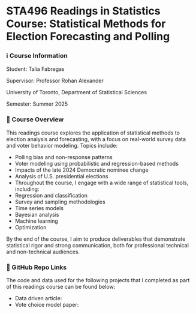 # STA496 Readings in Statistics Course: Statistical Methods for Election Forecasting and Polling

### ℹ️ Course Information
Student: Talia Fabregas 

Supervisor: Professor Rohan Alexander

University of Toronto, Department of Statistical Sciences

Semester: Summer 2025

### 📝 Course Overview
This readings course explores the application of statistical methods to election analysis and forecasting, with a focus on real-world survey data and voter behavior modeling. Topics include:

- Polling bias and non-response patterns
- Voter modeling using probabilistic and regression-based methods
- Impacts of the late 2024 Democratic nominee change
- Analysis of U.S. presidential elections
- Throughout the course, I engage with a wide range of statistical tools, including:
- Regression and classification
- Survey and sampling methodologies
- Time series models
- Bayesian analysis
- Machine learning
- Optimization

By the end of the course, I aim to produce deliverables that demonstrate statistical rigor and strong communication, both for professional technical and non-technical audiences.

### 🔗 GitHub Repo Links
The code and data used for the following projects that I completed as part of this readings course can be found below:
- Data driven article:
- Vote choice model paper:


